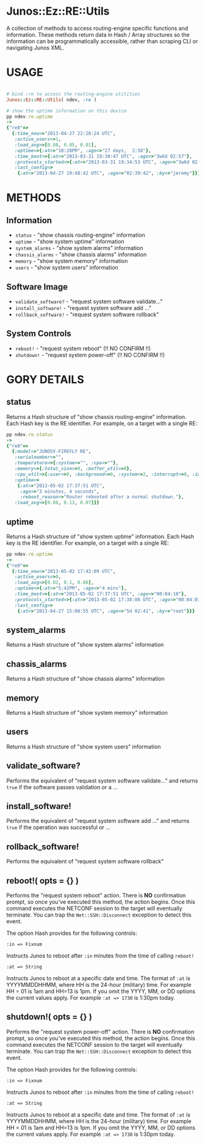 # Junos::Ez::RE::Utils

A collection of methods to access routing-engine specific functions and information.  These methods return data in Hash / Array structures so the information can be programmatically accessible, rather than scraping CLI or navigating Junos XML.

# USAGE

```ruby

# bind :re to access the routing-engine utitities
Junos::Ez::RE::Utils( ndev, :re )

# show the uptime information on this device
pp ndev.re.uptime
->
{"re0"=>
  {:time_now=>"2013-04-27 22:28:24 UTC",
   :active_users=>1,
   :load_avg=>[0.08, 0.05, 0.01],
   :uptime=>{:at=>"10:28PM", :ago=>"27 days,  2:58"},
   :time_boot=>{:at=>"2013-03-31 19:30:47 UTC", :ago=>"3w6d 02:57"},
   :protocols_started=>{:at=>"2013-03-31 19:34:53 UTC", :ago=>"3w6d 02:53"},
   :last_config=>
    {:at=>"2013-04-27 19:48:42 UTC", :ago=>"02:39:42", :by=>"jeremy"}}}
```

# METHODS

## Information

  - `status` - "show chassis routing-engine" information
  - `uptime` - "show system uptime" information
  - `system_alarms` - "show system alarms" information
  - `chassis_alarms` - "show chassis alarms" information
  - `memory` - "show system memory" information
  - `users` - "show system users" information

## Software Image

  - `validate_software?` - "request system software validate..."
  - `install_software!` - "request system software add ..."
  - `rollback_software!` - "request system software rollback"

## System Controls

  - `reboot!` - "request system reboot" (!! NO CONFIRM !!)
  - `shutdown!` - "request system power-off" (!! NO CONFIRM !!)

# GORY DETAILS

## status

Returns a Hash structure of "show chassis routing-engine" information.  Each Hash key is the RE identifier.  For example, on a target with a single RE:
```ruby
pp ndev.re.status
->
{"re0"=>
  {:model=>"JUNOSV-FIREFLY RE",
   :serialnumber=>"",
   :temperature=>{:system=>"", :cpu=>""},
   :memory=>{:total_size=>0, :buffer_util=>0},
   :cpu_util=>{:user=>0, :background=>0, :system=>2, :interrupt=>0, :idle=>98},
   :uptime=>
    {:at=>"2013-05-02 17:37:51 UTC",
     :ago=>"3 minutes, 4 seconds",
     :reboot_reason=>"Router rebooted after a normal shutdown."},
   :load_avg=>[0.06, 0.13, 0.07]}}
```

## uptime

Returns a Hash structure of "show system uptime" information.  Each Hash key is the RE identifier.  For example, on a target with a single RE:
```ruby
pp ndev.re.uptime
->
{"re0"=>
  {:time_now=>"2013-05-02 17:42:09 UTC",
   :active_users=>0,
   :load_avg=>[0.02, 0.1, 0.06],
   :uptime=>{:at=>"5:42PM", :ago=>"4 mins"},
   :time_boot=>{:at=>"2013-05-02 17:37:51 UTC", :ago=>"00:04:18"},
   :protocols_started=>{:at=>"2013-05-02 17:38:08 UTC", :ago=>"00:04:01"},
   :last_config=>
    {:at=>"2013-04-27 15:00:55 UTC", :ago=>"5d 02:41", :by=>"root"}}}
```
## system_alarms

Returns a Hash structure of "show system alarms" information

## chassis_alarms

Returns a Hash structure of "show chassis alarms" information

## memory

Returns a Hash structure of "show system memory" information

## users 

Returns a Hash structure of "show system users" information

## validate_software?

Performs the equivalent of "request system software validate..." and returns `true` if the software passes validation or a ...

## install_software! 

Performs the equivalent of "request system software add ..." and returns `true` if the operation was successful or ...

## rollback_software!

Performs the equivalent of "request system software rollback"

## reboot!( opts = {} )

Performs the "request system reboot" action.  There is **NO** confirmation prompt, so once you've executed this method, the action begins.  Once this command executes the NETCONF session to the target will eventually terminate.  You can trap the `Net::SSH::Disconnect` exception to detect this event.

The option Hash provides for the following controls:
```
:in => Fixnum
```
Instructs Junos to reboot after `:in` minutes from the time of calling `reboot!`
```
:at => String
```
Instructs Junos to reboot at a specific date and time.  The format of `:at` is YYYYMMDDHHMM, where HH is the 24-hour (military) time.  For example HH = 01 is 1am and HH=13 is 1pm.  If you omit the YYYY, MM, or DD options the current values apply.  For example `:at => 1730` is 1:30pm today.

## shutdown!( opts = {} )

Performs the "request system power-off" action.  There is **NO** confirmation prompt, so once you've executed this method, the action begins.  Once this command executes the NETCONF session to the target will eventually terminate.  You can trap the `Net::SSH::Disconnect` exception to detect this event.

The option Hash provides for the following controls:
```
:in => Fixnum
```
Instructs Junos to reboot after `:in` minutes from the time of calling `reboot!`
```
:at => String
```
Instructs Junos to reboot at a specific date and time.  The format of `:at` is YYYYMMDDHHMM, where HH is the 24-hour (military) time.  For example HH = 01 is 1am and HH=13 is 1pm.  If you omit the YYYY, MM, or DD options the current values apply.  For example `:at => 1730` is 1:30pm today.

